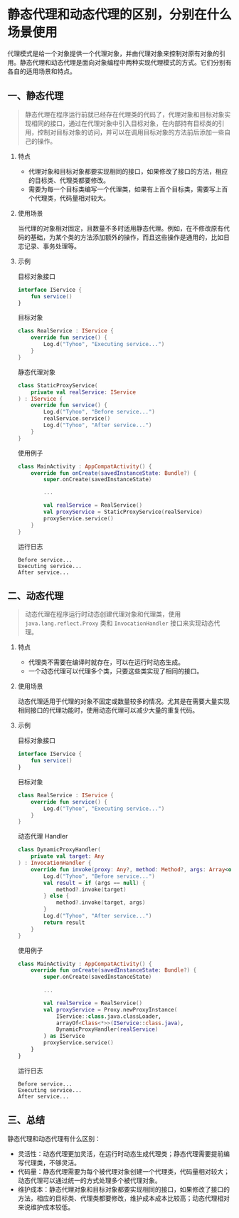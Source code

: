 # 静态代理和动态代理的区别，分别在什么场景使用

代理模式是给一个对象提供一个代理对象，并由代理对象来控制对原有对象的引用。静态代理和动态代理是面向对象编程中两种实现代理模式的方式。它们分别有各自的适用场景和特点。

## 一、静态代理

> 静态代理在程序运行前就已经存在代理类的代码了，代理对象和目标对象实现相同的接口，通过在代理对象中引入目标对象，在内部持有目标类的引用，控制对目标对象的访问，并可以在调用目标对象的方法前后添加一些自己的操作。

1. 特点
   
   + 代理对象和目标对象都要实现相同的接口，如果修改了接口的方法，相应的目标类、代理类都要修改。
   + 需要为每一个目标类编写一个代理类，如果有上百个目标类，需要写上百个代理类，代码量相对较大。

2. 使用场景
   
   当代理的对象相对固定，且数量不多时适用静态代理。例如，在不修改原有代码的基础，为某个类的方法添加额外的操作，而且这些操作是通用的，比如日志记录、事务处理等。

3. 示例
   
   目标对象接口
    ```kotlin
    interface IService {
        fun service()
    }
    ```

   目标对象
    ```kotlin
    class RealService : IService {
        override fun service() {
            Log.d("Tyhoo", "Executing service...")
        }
    }
    ```

   静态代理对象
    ```kotlin
    class StaticProxyService(
        private val realService: IService
    ) : IService {
        override fun service() {
            Log.d("Tyhoo", "Before service...")
            realService.service()
            Log.d("Tyhoo", "After service...")
        }
    }
    ```

   使用例子
    ```kotlin
    class MainActivity : AppCompatActivity() {
        override fun onCreate(savedInstanceState: Bundle?) {
            super.onCreate(savedInstanceState)

            ...

            val realService = RealService()
            val proxyService = StaticProxyService(realService)
            proxyService.service()
        }
    }
    ```

   运行日志
    ```
    Before service...
    Executing service...
    After service...
    ```


## 二、动态代理

> 动态代理在程序运行时动态创建代理对象和代理类，使用 `java.lang.reflect.Proxy` 类和 `InvocationHandler` 接口来实现动态代理。

1. 特点
   
   + 代理类不需要在编译时就存在，可以在运行时动态生成。
   + 一个动态代理可以代理多个类，只要这些类实现了相同的接口。

2. 使用场景
   
   动态代理适用于代理的对象不固定或数量较多的情况。尤其是在需要大量实现相同接口的代理功能时，使用动态代理可以减少大量的重复代码。

3. 示例

   目标对象接口
    ```kotlin
    interface IService {
        fun service()
    }
    ```

   目标对象
    ```kotlin
    class RealService : IService {
        override fun service() {
            Log.d("Tyhoo", "Executing service...")
        }
    }
    ```

   动态代理 Handler
    ```kotlin
    class DynamicProxyHandler(
        private val target: Any
    ) : InvocationHandler {
        override fun invoke(proxy: Any?, method: Method?, args: Array<out Any>?): Any? {
            Log.d("Tyhoo", "Before service...")
            val result = if (args == null) {
                method?.invoke(target)
            } else {
                method?.invoke(target, args)
            }
            Log.d("Tyhoo", "After service...")
            return result
        }
    }
    ```

   使用例子
    ```kotlin
    class MainActivity : AppCompatActivity() {
        override fun onCreate(savedInstanceState: Bundle?) {
            super.onCreate(savedInstanceState)
            
            ...

            val realService = RealService()
            val proxyService = Proxy.newProxyInstance(
                IService::class.java.classLoader,
                arrayOf<Class<*>>(IService::class.java),
                DynamicProxyHandler(realService)
            ) as IService
            proxyService.service()
        }
    }
    ```

   运行日志
    ```
    Before service...
    Executing service...
    After service...
    ```

## 三、总结

静态代理和动态代理有什么区别：

+ 灵活性：动态代理更加灵活，在运行时动态生成代理类；静态代理需要提前编写代理类，不够灵活。
+ 代码量：静态代理需要为每个被代理对象创建一个代理类，代码量相对较大；动态代理可以通过统一的方式处理多个被代理对象。
+ 维护成本：静态代理对象和目标对象都要实现相同的接口，如果修改了接口的方法，相应的目标类、代理类都要修改，维护成本成本比较高；动态代理相对来说维护成本较低。
